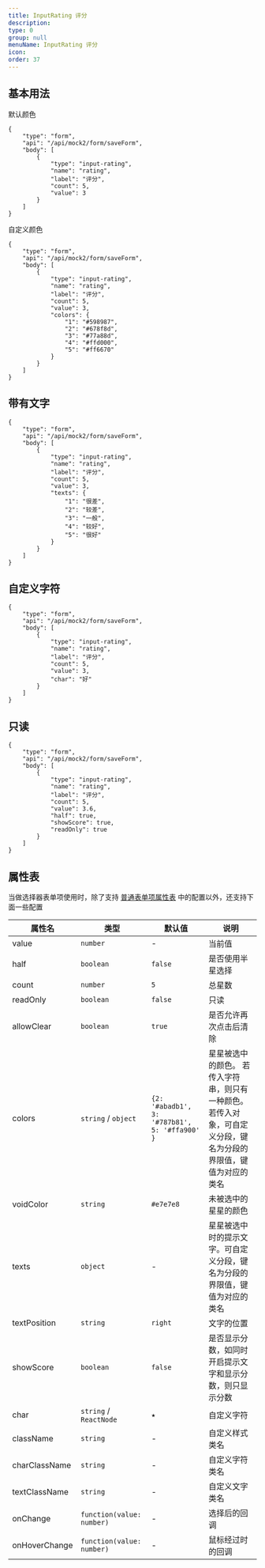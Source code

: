 ```yaml
---
title: InputRating 评分
description:
type: 0
group: null
menuName: InputRating 评分
icon:
order: 37
---
```


## 基本用法

默认颜色

```schema: scope="body"
{
    "type": "form",
    "api": "/api/mock2/form/saveForm",
    "body": [
        {
            "type": "input-rating",
            "name": "rating",
            "label": "评分",
            "count": 5,
            "value": 3
        }
    ]
}
```

自定义颜色

```schema: scope="body"
{
    "type": "form",
    "api": "/api/mock2/form/saveForm",
    "body": [
        {
            "type": "input-rating",
            "name": "rating",
            "label": "评分",
            "count": 5,
            "value": 3,
            "colors": {
                "1": "#598987",
                "2": "#678f8d",
                "3": "#77a88d",
                "4": "#ffd000",
                "5": "#ff6670"
            }
        }
    ]
}
```

## 带有文字

```schema: scope="body"
{
    "type": "form",
    "api": "/api/mock2/form/saveForm",
    "body": [
        {
            "type": "input-rating",
            "name": "rating",
            "label": "评分",
            "count": 5,
            "value": 3,
            "texts": {
                "1": "很差",
                "2": "较差",
                "3": "一般",
                "4": "较好",
                "5": "很好"
            }
        }
    ]
}
```

## 自定义字符

```schema: scope="body"
{
    "type": "form",
    "api": "/api/mock2/form/saveForm",
    "body": [
        {
            "type": "input-rating",
            "name": "rating",
            "label": "评分",
            "count": 5,
            "value": 3,
            "char": "好"
        }
    ]
}
```

## 只读


```schema: scope="body"
{
    "type": "form",
    "api": "/api/mock2/form/saveForm",
    "body": [
        {
            "type": "input-rating",
            "name": "rating",
            "label": "评分",
            "count": 5,
            "value": 3.6,
            "half": true,
            "showScore": true,
            "readOnly": true
        }
    ]
}
```

## 属性表

当做选择器表单项使用时，除了支持 [普通表单项属性表](./formitem#%E5%B1%9E%E6%80%A7%E8%A1%A8) 中的配置以外，还支持下面一些配置

| 属性名     | 类型      | 默认值  | 说明                   |
| ---------- | --------- | ------- | ------------------- |
| value      | `number` | -        | 当前值               | 
| half       | `boolean` | `false` | 是否使用半星选择       |
| count      | `number`  | `5`     | 总星数               |
| readOnly   | `boolean` | `false` | 只读                |
| allowClear | `boolean` | `true`  | 是否允许再次点击后清除 |
| colors | `string` / `object` |  `{2: '#abadb1', 3: '#787b81', 5: '#ffa900' }`  | 星星被选中的颜色。 若传入字符串，则只有一种颜色。若传入对象，可自定义分段，键名为分段的界限值，键值为对应的类名|
| voidColor | `string` | `#e7e7e8`  | 未被选中的星星的颜色|
| texts | `object` | -  | 星星被选中时的提示文字。可自定义分段，键名为分段的界限值，键值为对应的类名|
| textPosition | `string` | `right` | 文字的位置 |
| showScore | `boolean` | `false` | 是否显示分数，如同时开启提示文字和显示分数，则只显示分数 |
| char | `string` / `ReactNode` | `★`  | 自定义字符|
| className | `string` | -  | 自定义样式类名|
| charClassName | `string` | -  | 自定义字符类名|
| textClassName | `string` | -  | 自定义文字类名|
| onChange | `function(value: number)` | - | 选择后的回调 |
| onHoverChange | `function(value: number)` | - | 鼠标经过时的回调 |
